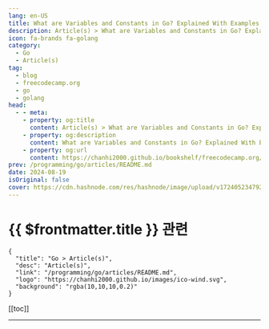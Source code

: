 ```yaml
---
lang: en-US
title: What are Variables and Constants in Go? Explained With Examples
description: Article(s) > What are Variables and Constants in Go? Explained With Examples
icon: fa-brands fa-golang
category: 
  - Go
  - Article(s)
tag: 
  - blog
  - freecodecamp.org
  - go
  - golang
head:
  - - meta:
    - property: og:title
      content: Article(s) > What are Variables and Constants in Go? Explained With Examples
    - property: og:description
      content: What are Variables and Constants in Go? Explained With Examples
    - property: og:url
      content: https://chanhi2000.github.io/bookshelf/freecodecamp.org/variables-and-constants-in-go.html
prev: /programming/go/articles/README.md
date: 2024-08-19
isOriginal: false
cover: https://cdn.hashnode.com/res/hashnode/image/upload/v1724052347929/f54eba57-fa4b-4b81-821e-41826d592933.jpeg
---
```


# {{ $frontmatter.title }} 관련

```component VPCard
{
  "title": "Go > Article(s)",
  "desc": "Article(s)",
  "link": "/programming/go/articles/README.md",
  "logo": "https://chanhi2000.github.io/images/ico-wind.svg",
  "background": "rgba(10,10,10,0.2)"
}
```

[[toc]]

---

<SiteInfo
  name="What are Variables and Constants in Go? Explained With Examples"
  desc="Variables and constants are fundamental concepts in most programming languages. They are the building blocks for storing and managing data. In this article, we'll take a look at how variables and constant work in Go. Table of contents: What are Vari..."
  url="https://freecodecamp.org/news/variables-and-constants-in-go/"
  logo="https://cdn.freecodecamp.org/universal/favicons/favicon.ico"
  preview="https://cdn.hashnode.com/res/hashnode/image/upload/v1724052347929/f54eba57-fa4b-4b81-821e-41826d592933.jpeg"/>

<!-- TODO: 작성 -->

